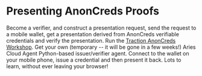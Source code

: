 # Presenting AnonCreds Proofs

Become a verifier, and construct a presentation request, send the request to a
mobile wallet, get a presentation derived from AnonCreds verifiable credentials
and verify the presentation. Run the [Traction AnonCreds Workshop]. Get your own
(temporary -- it will be gone in a few weeks!) Aries Cloud Agent Python-based
issuer/verifier agent. Connect to the wallet on your mobile phone, issue a
credential and then present it back. Lots to learn, without ever leaving your
browser!

[Traction AnonCreds Workshop]: https://github.com/bcgov/traction/blob/0.12.2rc1/docs/traction-anoncreds-workshop.md
